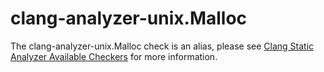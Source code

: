 clang-analyzer-unix.Malloc
==========================

The clang-analyzer-unix.Malloc check is an alias, please see
[Clang Static Analyzer Available Checkers](https://clang.llvm.org/docs/analyzer/checkers.html#unix-malloc)
for more information.
